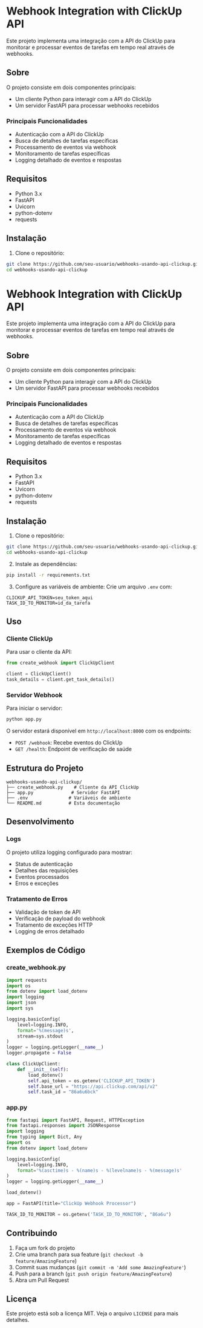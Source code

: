 # Webhook Integration with ClickUp API

Este projeto implementa uma integração com a API do ClickUp para monitorar e processar eventos de tarefas em tempo real através de webhooks.

## Sobre

O projeto consiste em dois componentes principais:
- Um cliente Python para interagir com a API do ClickUp
- Um servidor FastAPI para processar webhooks recebidos

### Principais Funcionalidades
- Autenticação com a API do ClickUp
- Busca de detalhes de tarefas específicas
- Processamento de eventos via webhook
- Monitoramento de tarefas específicas
- Logging detalhado de eventos e respostas

## Requisitos

- Python 3.x
- FastAPI
- Uvicorn
- python-dotenv
- requests

## Instalação

1. Clone o repositório:
```bash
git clone https://github.com/seu-usuario/webhooks-usando-api-clickup.git
cd webhooks-usando-api-clickup
```

# Webhook Integration with ClickUp API

Este projeto implementa uma integração com a API do ClickUp para monitorar e processar eventos de tarefas em tempo real através de webhooks.

## Sobre

O projeto consiste em dois componentes principais:
- Um cliente Python para interagir com a API do ClickUp
- Um servidor FastAPI para processar webhooks recebidos

### Principais Funcionalidades
- Autenticação com a API do ClickUp
- Busca de detalhes de tarefas específicas
- Processamento de eventos via webhook
- Monitoramento de tarefas específicas
- Logging detalhado de eventos e respostas

## Requisitos

- Python 3.x
- FastAPI
- Uvicorn
- python-dotenv
- requests

## Instalação

1. Clone o repositório:
```bash
git clone https://github.com/seu-usuario/webhooks-usando-api-clickup.git
cd webhooks-usando-api-clickup
```

2. Instale as dependências:
```bash
pip install -r requirements.txt
```

3. Configure as variáveis de ambiente:
Crie um arquivo `.env` com:
```env
CLICKUP_API_TOKEN=seu_token_aqui
TASK_ID_TO_MONITOR=id_da_tarefa
```

## Uso

### Cliente ClickUp

Para usar o cliente da API:
```python
from create_webhook import ClickUpClient

client = ClickUpClient()
task_details = client.get_task_details()
```

### Servidor Webhook

Para iniciar o servidor:
```bash
python app.py
```

O servidor estará disponível em `http://localhost:8000` com os endpoints:
- `POST /webhook`: Recebe eventos do ClickUp
- `GET /health`: Endpoint de verificação de saúde

## Estrutura do Projeto

```
webhooks-usando-api-clickup/
├── create_webhook.py    # Cliente da API ClickUp
├── app.py              # Servidor FastAPI
├── .env               # Variáveis de ambiente
└── README.md          # Esta documentação
```

## Desenvolvimento

### Logs
O projeto utiliza logging configurado para mostrar:
- Status de autenticação
- Detalhes das requisições
- Eventos processados
- Erros e exceções

### Tratamento de Erros
- Validação de token de API
- Verificação de payload do webhook
- Tratamento de exceções HTTP
- Logging de erros detalhado

## Exemplos de Código

### create_webhook.py
```python
import requests
import os
from dotenv import load_dotenv
import logging
import json
import sys

logging.basicConfig(
    level=logging.INFO,
    format='%(message)s',
    stream=sys.stdout
)
logger = logging.getLogger(__name__)
logger.propagate = False

class ClickUpClient:
    def __init__(self):
        load_dotenv()
        self.api_token = os.getenv('CLICKUP_API_TOKEN')
        self.base_url = "https://api.clickup.com/api/v2"
        self.task_id = "86a6u6bck"
```

### app.py
```python
from fastapi import FastAPI, Request, HTTPException
from fastapi.responses import JSONResponse
import logging
from typing import Dict, Any
import os
from dotenv import load_dotenv

logging.basicConfig(
    level=logging.INFO,
    format='%(asctime)s - %(name)s - %(levelname)s - %(message)s'
)
logger = logging.getLogger(__name__)

load_dotenv()

app = FastAPI(title="ClickUp Webhook Processor")

TASK_ID_TO_MONITOR = os.getenv('TASK_ID_TO_MONITOR', "86a6u")
```

## Contribuindo

1. Faça um fork do projeto
2. Crie uma branch para sua feature (`git checkout -b feature/AmazingFeature`)
3. Commit suas mudanças (`git commit -m 'Add some AmazingFeature'`)
4. Push para a branch (`git push origin feature/AmazingFeature`)
5. Abra um Pull Request

## Licença

Este projeto está sob a licença MIT. Veja o arquivo `LICENSE` para mais detalhes.
```
